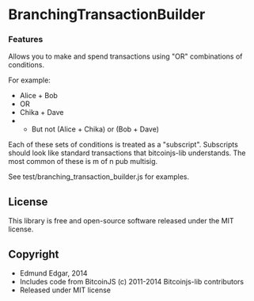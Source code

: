 # BranchingTransactionBuilder

### Features

Allows you to make and spend transactions using "OR" combinations of conditions.

For example: 
- Alice + Bob 
- OR 
- Chika + Dave 
- * But not (Alice + Chika) or (Bob + Dave)

Each of these sets of conditions is treated as a "subscript".
Subscripts should look like standard transactions that bitcoinjs-lib understands.
The most common of these is m of n pub multisig.

See test/branching_transaction_builder.js for examples.


## License

This library is free and open-source software released under the MIT license.


## Copyright

- Edmund Edgar, 2014
- Includes code from BitcoinJS (c) 2011-2014 Bitcoinjs-lib contributors
- Released under MIT license
